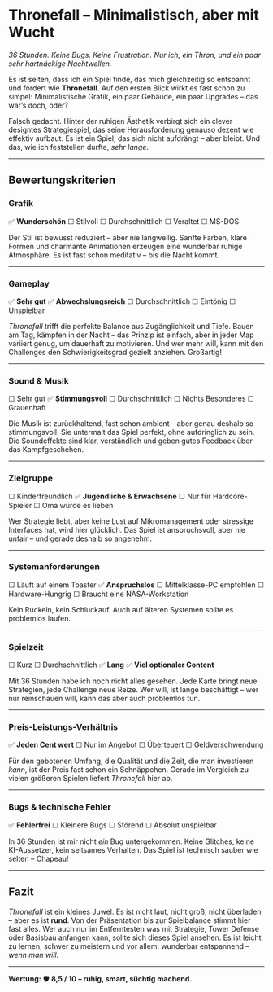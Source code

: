 # **Thronefall – Minimalistisch, aber mit Wucht**

*36 Stunden. Keine Bugs. Keine Frustration. Nur ich, ein Thron, und ein paar sehr hartnäckige Nachtwellen.*

Es ist selten, dass ich ein Spiel finde, das mich gleichzeitig so entspannt und fordert wie **Thronefall**. Auf den ersten Blick wirkt es fast schon zu simpel: Minimalistische Grafik, ein paar Gebäude, ein paar Upgrades – das war’s doch, oder?

Falsch gedacht. Hinter der ruhigen Ästhetik verbirgt sich ein clever designtes Strategiespiel, das seine Herausforderung genauso dezent wie effektiv aufbaut. Es ist ein Spiel, das sich nicht aufdrängt – aber bleibt. Und das, wie ich feststellen durfte, *sehr lange*.

---

## Bewertungskriterien

### Grafik

✅ **Wunderschön**
☐ Stilvoll
☐ Durchschnittlich
☐ Veraltet
☐ MS-DOS

Der Stil ist bewusst reduziert – aber nie langweilig. Sanfte Farben, klare Formen und charmante Animationen erzeugen eine wunderbar ruhige Atmosphäre. Es ist fast schon meditativ – bis die Nacht kommt.

---

### Gameplay

✅ **Sehr gut**
✅ **Abwechslungsreich**
☐ Durchschnittlich
☐ Eintönig
☐ Unspielbar

*Thronefall* trifft die perfekte Balance aus Zugänglichkeit und Tiefe. Bauen am Tag, kämpfen in der Nacht – das Prinzip ist einfach, aber in jeder Map variiert genug, um dauerhaft zu motivieren. Und wer mehr will, kann mit den Challenges den Schwierigkeitsgrad gezielt anziehen. Großartig!

---

### Sound & Musik

☐ Sehr gut
✅ **Stimmungsvoll**
☐ Durchschnittlich
☐ Nichts Besonderes
☐ Grauenhaft

Die Musik ist zurückhaltend, fast schon ambient – aber genau deshalb so stimmungsvoll. Sie untermalt das Spiel perfekt, ohne aufdringlich zu sein. Die Soundeffekte sind klar, verständlich und geben gutes Feedback über das Kampfgeschehen.

---

### Zielgruppe

☐ Kinderfreundlich
✅ **Jugendliche & Erwachsene**
☐ Nur für Hardcore-Spieler
☐ Oma würde es lieben

Wer Strategie liebt, aber keine Lust auf Mikromanagement oder stressige Interfaces hat, wird hier glücklich. Das Spiel ist anspruchsvoll, aber nie unfair – und gerade deshalb so angenehm.

---

### Systemanforderungen

☐ Läuft auf einem Toaster
✅ **Anspruchslos**
☐ Mittelklasse-PC empfohlen
☐ Hardware-Hungrig
☐ Braucht eine NASA-Workstation

Kein Ruckeln, kein Schluckauf. Auch auf älteren Systemen sollte es problemlos laufen.

---

### Spielzeit

☐ Kurz
☐ Durchschnittlich
✅ **Lang**
✅ **Viel optionaler Content**

Mit 36 Stunden habe ich noch nicht alles gesehen. Jede Karte bringt neue Strategien, jede Challenge neue Reize. Wer will, ist lange beschäftigt – wer nur reinschauen will, kann das aber auch problemlos tun. 

---

### Preis-Leistungs-Verhältnis

✅ **Jeden Cent wert**
☐ Nur im Angebot
☐ Überteuert
☐ Geldverschwendung

Für den gebotenen Umfang, die Qualität und die Zeit, die man investieren *kann*, ist der Preis fast schon ein Schnäppchen. Gerade im Vergleich zu vielen größeren Spielen liefert *Thronefall* hier ab.

---

### Bugs & technische Fehler

✅ **Fehlerfrei**
☐ Kleinere Bugs
☐ Störend
☐ Absolut unspielbar

In 36 Stunden ist mir nicht *ein* Bug untergekommen. Keine Glitches, keine KI-Aussetzer, kein seltsames Verhalten. Das Spiel ist technisch sauber wie selten – Chapeau!

---

## **Fazit**

*Thronefall* ist ein kleines Juwel. Es ist nicht laut, nicht groß, nicht überladen – aber es ist **rund**. Von der Präsentation bis zur Spielbalance stimmt hier fast alles. Wer auch nur im Entferntesten was mit Strategie, Tower Defense oder Basisbau anfangen kann, sollte sich dieses Spiel ansehen. Es ist leicht zu lernen, schwer zu meistern und vor allem: wunderbar entspannend – *wenn man will.*

---

**Wertung:**
🛡️ **8,5 / 10 – ruhig, smart, süchtig machend.**
